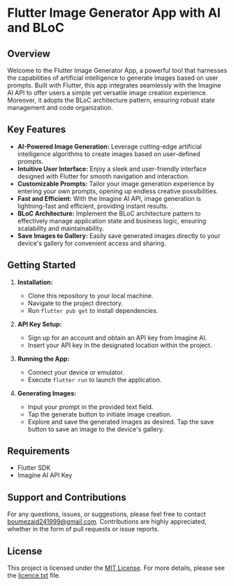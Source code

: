 # Flutter Image Generator App with AI and BLoC

## Overview
Welcome to the Flutter Image Generator App, a powerful tool that harnesses the capabilities of artificial intelligence to generate images based on user prompts. Built with Flutter, this app integrates seamlessly with the Imagine AI API to offer users a simple yet versatile image creation experience. Moreover, it adopts the BLoC architecture pattern, ensuring robust state management and code organization.

## Key Features
- **AI-Powered Image Generation:** Leverage cutting-edge artificial intelligence algorithms to create images based on user-defined prompts.
- **Intuitive User Interface:** Enjoy a sleek and user-friendly interface designed with Flutter for smooth navigation and interaction.
- **Customizable Prompts:** Tailor your image generation experience by entering your own prompts, opening up endless creative possibilities.
- **Fast and Efficient:** With the Imagine AI API, image generation is lightning-fast and efficient, providing instant results.
- **BLoC Architecture:** Implement the BLoC architecture pattern to effectively manage application state and business logic, ensuring scalability and maintainability.
- **Save Images to Gallery:** Easily save generated images directly to your device's gallery for convenient access and sharing.

## Getting Started
1. **Installation:**
   - Clone this repository to your local machine.
   - Navigate to the project directory.
   - Run `flutter pub get` to install dependencies.
   
2. **API Key Setup:**
   - Sign up for an account and obtain an API key from Imagine AI.
   - Insert your API key in the designated location within the project.

3. **Running the App:**
   - Connect your device or emulator.
   - Execute `flutter run` to launch the application.

4. **Generating Images:**
   - Input your prompt in the provided text field.
   - Tap the generate button to initiate image creation.
   - Explore and save the generated images as desired. Tap the save button to save an image to the device's gallery.

## Requirements
- Flutter SDK
- Imagine AI API Key

## Support and Contributions
For any questions, issues, or suggestions, please feel free to contact [boumezaid241999@gmail.com](mailto:boumezaid241999@gmail.com). Contributions are highly appreciated, whether in the form of pull requests or issue reports.

## License
This project is licensed under the [MIT License](licence.txt). For more details, please see the [licence.txt](licence.txt) file.
